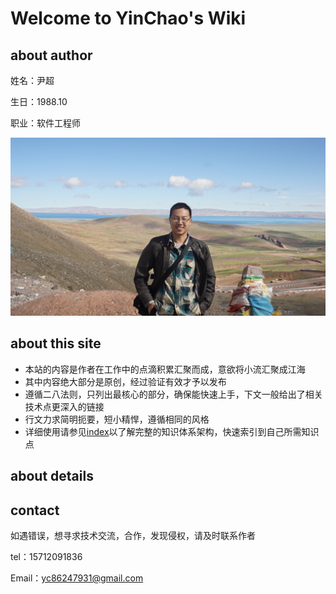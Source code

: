# Welcome to YinChao's Wiki

## about author

姓名：尹超						

生日：1988.10

职业：软件工程师

![myself2](./imags/myself2.jpg)

## about this site

- 本站的内容是作者在工作中的点滴积累汇聚而成，意欲将小流汇聚成江海
- 其中内容绝大部分是原创，经过验证有效才予以发布
- 遵循二八法则，只列出最核心的部分，确保能快速上手，下文一般给出了相关技术点更深入的链接
- 行文力求简明扼要，短小精悍，遵循相同的风格
- 详细使用请参见[index](./index.md)以了解完整的知识体系架构，快速索引到自己所需知识点

## about details

## contact

如遇错误，想寻求技术交流，合作，发现侵权，请及时联系作者

tel：15712091836

Email：yc86247931@gmail.com